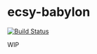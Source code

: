 # ecsy-babylon

[![Build Status](https://travis-ci.com/kaliber5/ecsy-babylon.svg?branch=master)](https://travis-ci.com/kaliber5/ecsy-babylon)

WIP
